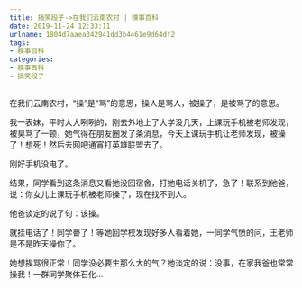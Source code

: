 ```yaml
---
title: 搞笑段子->在我们云南农村 | 糗事百科
date: 2019-11-24 12:33:11
urlname: 1804d7aaea342941dd3b4461e9d64df2
tags: 
- 糗事百科
categories:
- 糗事百科
- 搞笑段子
---
```

在我们云南农村，“操”是“骂”的意思，操人是骂人，被操了，是被骂了的意思。

我一表妹，平时大大咧咧的，刚去外地上了大学没几天，上课玩手机被老师发现，被臭骂了一顿，她气得在朋友圈发了条消息，今天上课玩手机让老师发现，被操了！想死！然后去网吧通宵打英雄联盟去了。

刚好手机没电了。

结果，同学看到这条消息又看她没回宿舍，打她电话关机了，急了！联系到他爸，说：你女儿上课玩手机被老师操了，现在找不到人。

他爸谈定的说了句：该操。

就挂电话了！同学瞢了！等她回学校发现好多人看着她，一同学气愤的问，王老师是不是昨天操你了。

她想挨骂很正常！同学没必要生那么大的气？她淡定的说：没事，在家我爸也常常操我！一群同学聚体石化…



